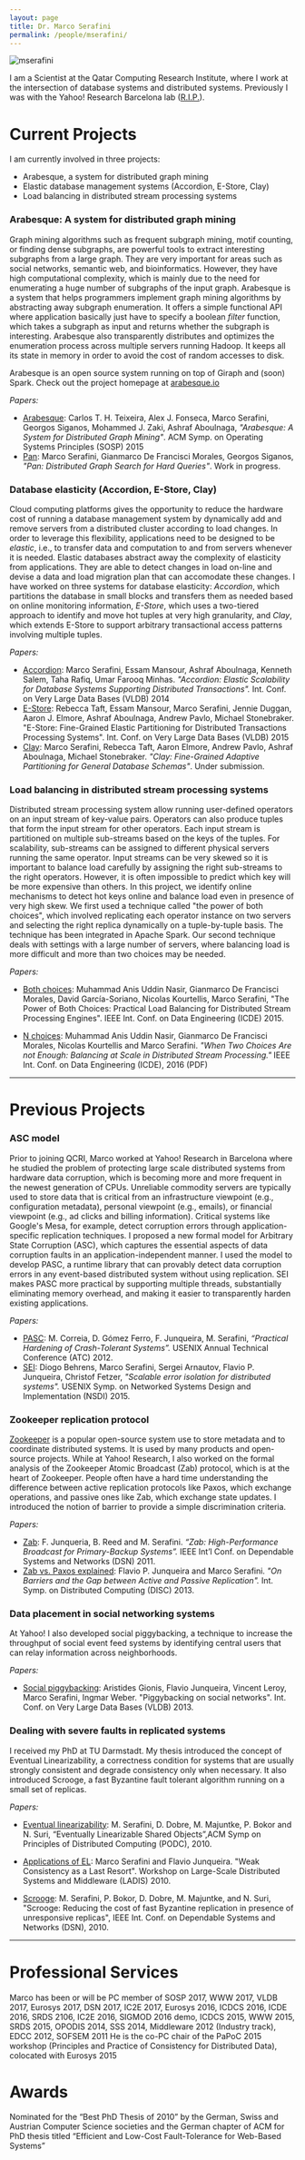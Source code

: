 ```yaml
---
layout: page
title: Dr. Marco Serafini
permalink: /people/mserafini/
---
```

![mserafini](/people/mserafini/small.png)

I am a Scientist at the Qatar Computing Research Institute, where I work at the intersection of database systems and distributed systems. Previously I was with the Yahoo! Research Barcelona lab ([R.I.P.](http://www.huffingtonpost.com/quora/what-went-wrong-with-yaho_b_9821176.html)).

# Current Projects

I am currently involved in three projects: 

* Arabesque, a system for distributed graph mining
* Elastic database management systems (Accordion, E-Store, Clay)
* Load balancing in distributed stream processing systems

### Arabesque: A system for distributed graph mining
Graph mining algorithms such as frequent subgraph mining, motif counting, or finding dense subgraphs, are powerful tools to extract interesting subgraphs from a large graph. They are very important for areas such as social networks, semantic web, and bioinformatics. However, they have high computational complexity, which is mainly due to the need for enumerating a huge number of subgraphs of the input graph. Arabesque is a system that helps programmers implement graph mining algorithms by abstracting away subgraph enumeration. It offers a simple functional API where application basically just have to specify a boolean *filter* function, which takes a subgraph as input and returns whether the subgraph is interesting. Arabesque also transparently distributes and optimizes the enumeration process across multiple servers running Hadoop. It keeps all its state in memory in order to avoid the cost of random accesses to disk.

Arabesque is an open source system running on top of Giraph and (soon) Spark. 
Check out the project homepage at [arabesque.io](http://arabesque.io)

*Papers:*

* [Arabesque](http://sigops.org/sosp/sosp15/current/2015-Monterey/printable/093-teixeira.pdf): Carlos T. H. Teixeira, Alex J. Fonseca, Marco Serafini, Georgos Siganos, Mohammed J. Zaki, Ashraf Aboulnaga, *"Arabesque: A System for Distributed Graph Mining"*. ACM Symp. on Operating Systems Principles (SOSP) 2015
* [Pan](mailto:mserafini@qf.org.qa): Marco Serafini, Gianmarco De Francisci Morales, Georgos Siganos, *"Pan: Distributed Graph Search for Hard Queries"*. Work in progress.


###  Database elasticity (Accordion, E-Store, Clay)

Cloud computing platforms gives the opportunity to reduce the hardware cost of running a database management system by dynamically add and remove servers from a distributed cluster according to load changes. In order to leverage this flexibility, applications need to be designed to be *elastic*, i.e., to transfer data and computation to and from servers whenever it is needed. Elastic databases abstract away the complexity of elasticity from applications. They are able to detect changes in load on-line and devise a data and load migration plan that can accomodate these changes. I have worked on three systems for database elasticity: *Accordion*, which partitions the database in small blocks and transfers them as needed based on online monitoring information, *E-Store*, which uses a two-tiered approach to identify and move hot tuples at very high granularity, and *Clay*, which extends E-Store to support arbitrary transactional access patterns involving multiple tuples.

*Papers:*

* [Accordion](http://www.vldb.org/pvldb/vol7/p1035-serafini.pdf): Marco Serafini, Essam Mansour, Ashraf Aboulnaga, Kenneth Salem, Taha Rafiq, Umar Farooq Minhas. *"Accordion: Elastic Scalability for Database Systems Supporting Distributed Transactions".* Int. Conf. on Very Large Data Bases (VLDB) 2014 
* [E-Store](http://www.vldb.org/pvldb/vol8/p245-taft.pdf): Rebecca Taft, Essam Mansour, Marco Serafini, Jennie Duggan, Aaron J. Elmore, Ashraf Aboulnaga, Andrew Pavlo, Michael Stonebraker. "E-Store: Fine-Grained Elastic Partitioning for Distributed Transactions Processing Systems". Int. Conf. on Very Large Data Bases (VLDB) 2015
* [Clay](mailto:mserafini@qf.org.qa): Marco Serafini, Rebecca Taft, Aaron Elmore, Andrew Pavlo, Ashraf Aboulnaga, Michael Stonebraker. *"Clay: Fine-Grained Adaptive Partitioning for General Database Schemas"*. Under submission.

### Load balancing in distributed stream processing systems

Distributed stream processing system allow running user-defined operators on an input stream of key-value pairs. Operators can also produce tuples that form the input stream for other operators. Each input stream is partitioned on multiple sub-streams based on the keys of the tuples. For scalability, sub-streams can be assigned to different physical servers running the same operator. Input streams can be very skewed so it is important to balance load carefully by assigning the right sub-streams to the right operators. However, it is often impossible to predict which key will be more expensive than others. In this project, we identify online mechanisms to detect hot keys online and balance load even in presence of very high skew. We first used a technique called "the power of both choices", which involved replicating each operator instance on two servers and selecting the right replica dynamically on a tuple-by-tuple basis. The technique has been integrated in Apache Spark. Our second technique deals with settings with a large number of servers, where balancing load is more difficult and more than two choices may be needed.

*Papers:*

* [Both choices](http://ds.qcri.org/publications/2015-nasir-icde.pdf): Muhammad Anis Uddin Nasir, Gianmarco De Francisci Morales, David García-Soriano, Nicolas Kourtellis, Marco Serafini, "The Power of Both Choices: Practical Load Balancing for Distributed Stream Processing Engines". IEEE Int. Conf. on Data Engineering (ICDE) 2015.

* [N choices](http://ds.qcri.org/publications/2016-nasir-icde.pdf): Muhammad Anis Uddin Nasir, Gianmarco De Francisci Morales, Nicolas Kourtellis and Marco Serafini. *"When Two Choices Are not Enough: Balancing at Scale in Distributed Stream Processing."* IEEE Int. Conf. on Data Engineering (ICDE), 2016 (PDF)

***

# Previous Projects

### ASC model 

Prior to joining QCRI, Marco worked at Yahoo! Research in Barcelona where he studied the problem of protecting large scale distributed systems from hardware data corruption, which is becoming more and more frequent in the newest generation of CPUs. Unreliable commodity servers are typically used to store data that is critical from an infrastructure viewpoint (e.g., configuration metadata), personal viewpoint (e.g., emails), or financial viewpoint (e.g., ad clicks and billing information). Critical systems like Google's Mesa, for example, detect corruption errors through application-specific replication techniques. I proposed a new formal model for Arbitrary State Corruption (ASC), which captures the essential aspects of data corruption faults in an application-independent manner. I used the model to develop PASC, a runtime library that can provably detect data corruption errors in any event-based distributed system without using replication. SEI makes PASC more practical by supporting multiple threads, substantially eliminating memory overhead, and making it easier to transparently harden existing applications.

*Papers:*

* [PASC](https://www.usenix.org/system/files/conference/atc12/atc12-final190.pdf): M. Correia, D. Gómez Ferro, F. Junqueira, M. Serafini, *“Practical Hardening of Crash-Tolerant Systems”.* USENIX Annual Technical Conference (ATC) 2012.
* [SEI](https://www.usenix.org/system/files/conference/nsdi15/nsdi15-paper-behrens.pdf): Diogo Behrens, Marco Serafini, Sergei Arnautov, Flavio P. Junqueira, Christof Fetzer, *"Scalable error isolation for distributed systems".* USENIX Symp. on Networked Systems Design and Implementation (NSDI) 2015.


### Zookeeper replication protocol

[Zookeeper](http://zookeeper.apache.org) is a popular open-source system use to store metadata and to coordinate distributed systems. It is used by many products and open-source projects. While at Yahoo! Research, I also worked on the formal analysis of the Zookeeper Atomic Broadcast (Zab) protocol, which is at the heart of Zookeeper. People often have a hard time understanding the difference between active replication protocols like Paxos, which exchange operations, and passive ones like Zab, which exchange state updates. I introduced the notion of barrier to provide a simple discrimination criteria.

*Papers:*

* [Zab](http://deptinfo.unice.fr/twiki/pub/Minfo/DistributedAlgo/zab.pdf): F. Junqueria, B. Reed and M. Serafini. *“Zab: High-Performance Broadcast for Primary-Backup Systems”.* IEEE Int’l Conf. on Dependable Systems and Networks (DSN) 2011.
* [Zab vs. Paxos explained](https://arxiv.org/pdf/1308.2979.pdf): Flavio P. Junqueira and Marco Serafini.  *"On Barriers and the Gap between Active and Passive Replication".*  Int. Symp. on Distributed Computing (DISC) 2013.

### Data placement in social networking systems

At Yahoo! I also developed social piggybacking, a technique to increase the throughput of social event feed systems by identifying central users that can relay information across neighborhoods. 

*Papers:*

* [Social piggybacking](http://www.vldb.org/pvldb/vol6/p409-serafini.pdf): Aristides Gionis, Flavio Junqueira, Vincent Leroy, Marco Serafini, Ingmar Weber. "Piggybacking on social networks". Int. Conf. on Very Large Data Bases (VLDB) 2013.


### Dealing with severe faults in replicated systems

I received my PhD at TU Darmstadt. My thesis introduced the concept of Eventual Linearizability, a correctness condition for systems that are usually strongly consistent and degrade consistency only when necessary. It also introduced Scrooge, a fast Byzantine fault tolerant algorithm running on a small set of replicas.

*Papers:*

* [Eventual linearizability](https://www.deeds.informatik.tu-darmstadt.de/fileadmin/user_upload/GROUP_DEEDS/Publications/marco/aurora.pdf): M. Serafini, D. Dobre, M. Majuntke, P. Bokor and N. Suri, “Eventually Linearizable Shared Objects”,ACM Symp on Principles of Distributed Computing (PODC), 2010.

* [Applications of EL](https://dwaa80npcw0ml.cloudfront.net/app/media/3684): Marco Serafini and Flavio Junqueira. "Weak Consistency as a Last Resort". Workshop on Large-Scale Distributed Systems and Middleware (LADIS) 2010.

* [Scrooge](https://dwaa80npcw0ml.cloudfront.net/app/media/2100): M. Serafini, P. Bokor, D. Dobre, M. Majuntke, and N. Suri, "Scrooge: Reducing the cost of fast Byzantine replication in presence of unresponsive replicas", IEEE Int. Conf. on Dependable Systems and Networks (DSN), 2010.

***

# Professional Services

Marco has been or will be PC member of SOSP 2017, WWW 2017, VLDB 2017, Eurosys 2017, DSN 2017, IC2E 2017, Eurosys 2016, ICDCS 2016, ICDE 2016, SRDS 2106, IC2E 2016, SIGMOD 2016 demo, ICDCS 2015, WWW 2015, SRDS 2015, OPODIS 2014, SSS 2014, Middleware 2012 (Industry track), EDCC 2012, SOFSEM 2011
He is the co-PC chair of the PaPoC 2015 workshop (Principles and Practice of Consistency for Distributed Data), colocated with Eurosys 2015

# Awards

Nominated for the “Best PhD Thesis of 2010” by the German, Swiss and Austrian Computer Science societies and the German chapter of ACM for PhD thesis titled “Efficient and Low-Cost Fault-Tolerance for Web-Based Systems”

